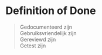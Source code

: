# Definition of Done

> Gedocumenteerd zijn\
> Gebruiksvriendelijk zijn\
> Gereviewd zijn\
> Getest zijn
